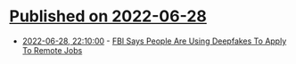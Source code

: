 # [Published on 2022-06-28](index.md)

* [2022-06-28, 22:10:00](https://slashdot.org/story/22/06/28/216238/fbi-says-people-are-using-deepfakes-to-apply-to-remote-jobs?utm_source=rss1.0mainlinkanon&utm_medium=feed) - [FBI Says People Are Using Deepfakes To Apply To Remote Jobs](https://slashdot.org/story/22/06/28/216238/fbi-says-people-are-using-deepfakes-to-apply-to-remote-jobs?utm_source=rss1.0mainlinkanon&utm_medium=feed)
